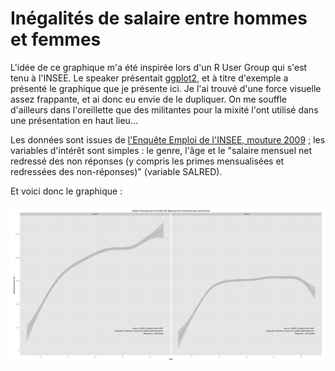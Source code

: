 Inégalités de salaire entre hommes et femmes
========================================================


L'idée de ce graphique m'a été inspirée lors d'un R User Group qui s'est tenu à l'INSEE. Le speaker présentait [ggplot2](https://github.com/hadley/ggplot2), et à titre d'exemple a présenté le graphique que je présente ici. Je l'ai trouvé d'une force visuelle assez frappante, et ai donc eu envie de le dupliquer. On me souffle d'ailleurs dans l'oreillette que des militantes pour la mixité l'ont utilisé dans une présentation en haut lieu...  

Les données sont issues de [l'Enquête Emploi de l'INSEE, mouture 2009](http://www.insee.fr/fr/themes/detail.asp?ref_id=fd-eec09) ; les variables d'intérêt sont simples : le genre, l'âge et le "salaire mensuel net redressé des non réponses (y compris les primes mensualisées et redressées des non-réponses)" (variable SALRED).

Et voici donc le graphique :

![graphique](Graphique.png)

